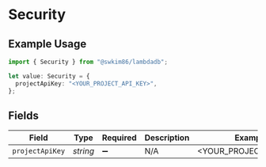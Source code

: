 # Security

## Example Usage

```typescript
import { Security } from "@swkim86/lambdadb";

let value: Security = {
  projectApiKey: "<YOUR_PROJECT_API_KEY>",
};
```

## Fields

| Field                  | Type                   | Required               | Description            | Example                |
| ---------------------- | ---------------------- | ---------------------- | ---------------------- | ---------------------- |
| `projectApiKey`        | *string*               | :heavy_minus_sign:     | N/A                    | <YOUR_PROJECT_API_KEY> |